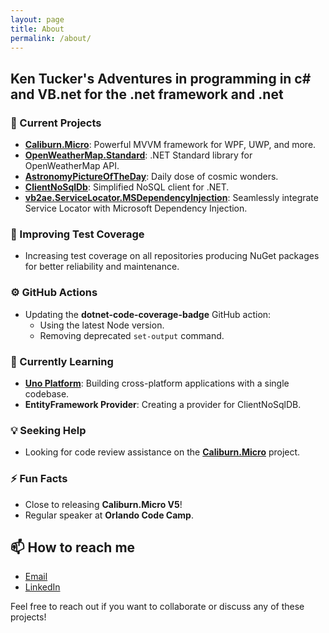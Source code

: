 ```yaml
---
layout: page
title: About
permalink: /about/
---
```

##  Ken Tucker's Adventures in programming in c# and VB.net for the .net framework and .net

### 🔭 Current Projects
- **[Caliburn.Micro](https://github.com/Caliburn-Micro/Caliburn.Micro)**: Powerful MVVM framework for WPF, UWP, and more.
- **[OpenWeatherMap.Standard](https://github.com/ken-tucker/OpenWeatherMap.Standard)**: .NET Standard library for OpenWeatherMap API.
- **[AstronomyPictureOfTheDay](https://github.com/ken-tucker/AstronomyPictureOfTheDay)**: Daily dose of cosmic wonders.
- **[ClientNoSqlDb](https://github.com/ken-tucker/ClientNoSqlDb)**: Simplified NoSQL client for .NET.
- **[vb2ae.ServiceLocator.MSDependencyInjection](https://github.com/vb2ae/vb2ae.ServiceLocator.MSDependencyInjection)**: Seamlessly integrate Service Locator with Microsoft Dependency Injection.

### 🚀 Improving Test Coverage
- Increasing test coverage on all repositories producing NuGet packages for better reliability and maintenance.

### ⚙️ GitHub Actions
- Updating the **dotnet-code-coverage-badge** GitHub action:
  - Using the latest Node version.
  - Removing deprecated `set-output` command.

### 🌱 Currently Learning
- **[Uno Platform](https://platform.uno/)**: Building cross-platform applications with a single codebase.
- **EntityFramework Provider**: Creating a provider for ClientNoSqlDB.

### 💡 Seeking Help
- Looking for code review assistance on the **[Caliburn.Micro](https://github.com/Caliburn-Micro/Caliburn.Micro)** project.

### ⚡ Fun Facts
- Close to releasing **Caliburn.Micro V5**!
- Regular speaker at **Orlando Code Camp**.

## 📫 How to reach me 
- [Email](mailto:vb2ae@live.com)
- [LinkedIn](https://linkedin.com/in/ken-tucker-51786a4)




  
  
Feel free to reach out if you want to collaborate or discuss any of these projects!


